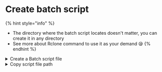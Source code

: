 # Create batch script

{% hint style="info" %}
* The directory where the batch script locates doesn't matter, you can create it in any directory
* See more about Rclone command to use it as your demand 😪
{% endhint %}

<details>

<summary>Create a Batch script file</summary>

1. **Create** a batch file _(Ex: Mount.bat)_
2. Edit it and put the below script inside the batch file\
   _(Ex: Notepad, Visual Studio Code,...)_

{% code title="Mount.bat" overflow="wrap" lineNumbers="true" fullWidth="false" %}
```batch
:CHECK_CONNECTION
ping google.com -n 1 > nul
if %errorlevel% neq 0 (
    timeout /t 5 > nul
    goto CHECK_CONNECTION
)

start SilentCMD your_rclone_command_1
start SilentCMD your_rclone_command_2

timeout /t 2

taskkill /f /im SilentCMD.exe
```
{% endcode %}

3. Replace <mark style="color:yellow;">`your_rclone_command`</mark> in the script above 👆. You can mount multiple remotes just enter after <mark style="color:orange;">**`start SilentCMD`**</mark> command

</details>

<details>

<summary>Copy script file path</summary>

Copy the **full path** of the script above for the below step

Ex: `D:Rclone mount/Mount.bat`

</details>
